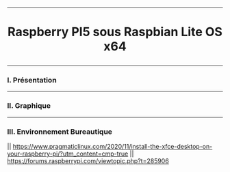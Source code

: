 --------------------------------------------------------------------------------------------------------------------------------------------------------------------------------------------------------------------------------------
# <p align='center'>  Raspberry PI5 sous Raspbian Lite OS x64 </p>

--------------------------------------------------------------------------------------------------------------------------------------------------------------------------------------------------------------------------------------
### I. Présentation


--------------------------------------------------------------------------------------------------------------------------------------------------------------------------------------------------------------------------------------
### II. Graphique

--------------------------------------------------------------------------------------------------------------------------------------------------------------------------------------------------------------------------------------
### III. Environnement Bureautique




|| https://www.pragmaticlinux.com/2020/11/install-the-xfce-desktop-on-your-raspberry-pi/?utm_content=cmp-true ||
https://forums.raspberrypi.com/viewtopic.php?t=285906
